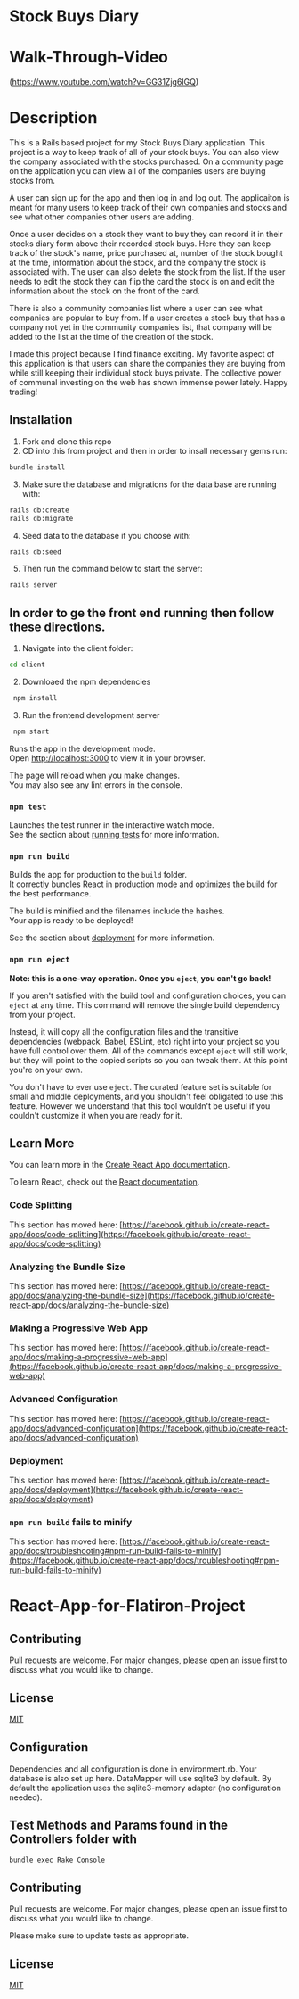 # Stock Buys Diary

# Walk-Through-Video

(https://www.youtube.com/watch?v=GG31Zjg6IGQ)

# Description

This is a Rails based project for my Stock Buys Diary application. This project is a way to keep track of all of your stock buys. You can also view the company associated with the stocks purchased. On a community page on the application you can view all of the companies users are buying stocks from.  

A user can sign up for the app and then log in and log out. The applicaiton is meant for many users to keep track of their own companies and stocks and see what other companies other users are adding. 

Once a user decides on a stock they want to buy they can record it in their stocks diary form above their recorded stock buys. Here they can keep track of the stock's name, price purchased at, number of the stock bought at the time, information about the stock, and the company the stock is associated with. The user can also delete the stock from the list. If the user needs to edit the stock they can flip the card the stock is on and edit the information about the stock on the front of the card. 

There is also a community companies list where a user can see what companies are popular to buy from. If a user creates a stock buy that has a company not yet in the community companies list, that company will be added to the list at the time of the creation of the stock. 

I made this project because I find finance exciting. My favorite aspect of this application is that users can share the companies they are buying from while still keeping their individual stock buys private. The collective power of communal investing on the web has shown immense power lately. Happy trading!


## Installation

1. Fork and clone this repo
2. CD into this from project and then in order to insall necessary gems run:

```bash
bundle install 
```
3. Make sure the database and migrations for the data base are running with:

```bash
rails db:create
rails db:migrate
```
4. Seed data to the database if you choose with:

```bash
rails db:seed
```

5. Then run the command below to start the server:

```bash
rails server
```

## In order to ge the front end running then follow these directions.

1. Navigate into the client folder:

```bash
cd client
```
2. Downloaed the npm dependencies

```bash
 npm install
```
3. Run the frontend development server

```bash
 npm start
```

Runs the app in the development mode.\
Open [http://localhost:3000](http://localhost:3000) to view it in your browser.

The page will reload when you make changes.\
You may also see any lint errors in the console.

### `npm test`

Launches the test runner in the interactive watch mode.\
See the section about [running tests](https://facebook.github.io/create-react-app/docs/running-tests) for more information.

### `npm run build`

Builds the app for production to the `build` folder.\
It correctly bundles React in production mode and optimizes the build for the best performance.

The build is minified and the filenames include the hashes.\
Your app is ready to be deployed!

See the section about [deployment](https://facebook.github.io/create-react-app/docs/deployment) for more information.

### `npm run eject`

**Note: this is a one-way operation. Once you `eject`, you can't go back!**

If you aren't satisfied with the build tool and configuration choices, you can `eject` at any time. This command will remove the single build dependency from your project.

Instead, it will copy all the configuration files and the transitive dependencies (webpack, Babel, ESLint, etc) right into your project so you have full control over them. All of the commands except `eject` will still work, but they will point to the copied scripts so you can tweak them. At this point you're on your own.

You don't have to ever use `eject`. The curated feature set is suitable for small and middle deployments, and you shouldn't feel obligated to use this feature. However we understand that this tool wouldn't be useful if you couldn't customize it when you are ready for it.

## Learn More

You can learn more in the [Create React App documentation](https://facebook.github.io/create-react-app/docs/getting-started).

To learn React, check out the [React documentation](https://reactjs.org/).

### Code Splitting

This section has moved here: [https://facebook.github.io/create-react-app/docs/code-splitting](https://facebook.github.io/create-react-app/docs/code-splitting)

### Analyzing the Bundle Size

This section has moved here: [https://facebook.github.io/create-react-app/docs/analyzing-the-bundle-size](https://facebook.github.io/create-react-app/docs/analyzing-the-bundle-size)

### Making a Progressive Web App

This section has moved here: [https://facebook.github.io/create-react-app/docs/making-a-progressive-web-app](https://facebook.github.io/create-react-app/docs/making-a-progressive-web-app)

### Advanced Configuration

This section has moved here: [https://facebook.github.io/create-react-app/docs/advanced-configuration](https://facebook.github.io/create-react-app/docs/advanced-configuration)

### Deployment

This section has moved here: [https://facebook.github.io/create-react-app/docs/deployment](https://facebook.github.io/create-react-app/docs/deployment)

### `npm run build` fails to minify

This section has moved here: [https://facebook.github.io/create-react-app/docs/troubleshooting#npm-run-build-fails-to-minify](https://facebook.github.io/create-react-app/docs/troubleshooting#npm-run-build-fails-to-minify)
# React-App-for-Flatiron-Project

## Contributing

Pull requests are welcome. For major changes, please open an issue first to discuss what you would like to change.

## License

[MIT](https://choosealicense.com/licenses/mit/)


## Configuration
Dependencies and all configuration is done in environment.rb. Your database is also set up here. DataMapper will use sqlite3 by default. By default the application uses the sqlite3-memory adapter (no configuration needed).

## Test Methods and Params found in the Controllers folder with 

```bash
bundle exec Rake Console
```


## Contributing
Pull requests are welcome. For major changes, please open an issue first to discuss what you would like to change.

Please make sure to update tests as appropriate.

## License
[MIT](https://choosealicense.com/licenses/mit/)
